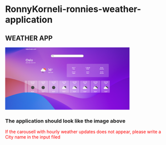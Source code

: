 # RonnyKorneli-ronnies-weather-application
## WEATHER APP  

<img src="https://github.com/RonnyKorneli/RonnyKorneli-ronnies-weather-application/blob/master/frontend/src/assets/photoWeatherApp.png" width="400" height="200">

### The application should look like the image above
<font color="red">If the carousell with hourly weather updates does not appear, please write a City name in the input filed </font>
